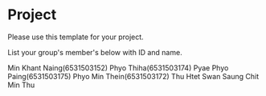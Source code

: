 Project
=============
Please use this template for your project.

List your group's member's below with ID and name.

Min Khant Naing(6531503152)
Phyo Thiha(6531503174)
Pyae Phyo Paing(6531503175)
Phyo Min Thein(6531503172)
Thu Htet Swan Saung
Chit Min Thu

